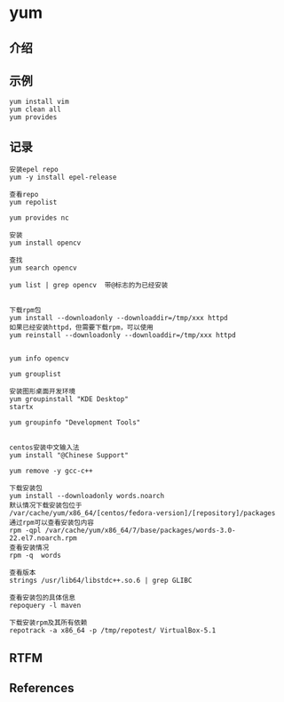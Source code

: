 
# yum 

## 介绍


## 示例

```text
yum install vim
yum clean all
yum provides
```

## 记录

    安装epel repo
    yum -y install epel-release

    查看repo
    yum repolist 

    yum provides nc

    安装
    yum install opencv

    查找
    yum search opencv 

    yum list | grep opencv  带@标志的为已经安装


    下载rpm包
    yum install --downloadonly --downloaddir=/tmp/xxx httpd
    如果已经安装httpd，但需要下载rpm，可以使用
    yum reinstall --downloadonly --downloaddir=/tmp/xxx httpd


    yum info opencv 

    yum grouplist 

    安装图形桌面开发环境
    yum groupinstall "KDE Desktop"
    startx

    yum groupinfo "Development Tools"


    centos安装中文输入法
    yum install "@Chinese Support"

    yum remove -y gcc-c++

    下载安装包
    yum install --downloadonly words.noarch
    默认情况下载安装包位于
    /var/cache/yum/x86_64/[centos/fedora-version]/[repository]/packages
    通过rpm可以查看安装包内容
    rpm -qpl /var/cache/yum/x86_64/7/base/packages/words-3.0-22.el7.noarch.rpm
    查看安装情况
    rpm -q  words

    查看版本
    strings /usr/lib64/libstdc++.so.6 | grep GLIBC

    查看安装包的具体信息
    repoquery -l maven

    下载安装rpm及其所有依赖
    repotrack -a x86_64 -p /tmp/repotest/ VirtualBox-5.1


## RTFM



## References

